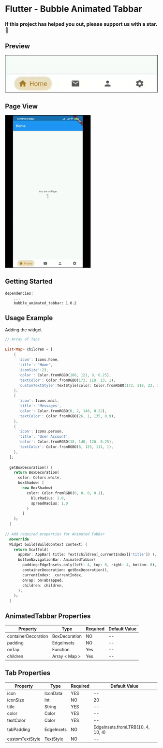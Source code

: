 # Flutter - Bubble Animated Tabbar

### If this project has helped you out, please support us with a star. :star2:

## Preview

![Alt Text](tab.gif)

## Page View

![Alt Text](page-1.gif)

<style type="text/css">
    img{ border:1px solid black }
</style>

## Getting Started

```yamlgit
dependencies:
	...
	bubble_animated_tabbar: 1.0.2
```

## Usage Example

Adding the widget

```dart
// Array of Tabs

List<Map> children = [
    {
      'icon': Icons.home,
      'title': 'Home',
      'iconSize':23,
      'color': Color.fromRGBO(186, 121, 9, 0.25),
      'textColor': Color.fromRGBO(173, 118, 23, 1),
      'customTextStyle':TextStyle(color: Color.fromRGBO(173, 118, 23, 1)),
    },
    {
      'icon': Icons.mail,
      'title': 'Messages',
      'color': Color.fromRGBO(0, 2, 148, 0.22),
      'textColor': Color.fromRGBO(26, 1, 135, 0.9),
    },
    {
      'icon': Icons.person,
      'title': 'User Account',
      'color': Color.fromRGBO(18, 140, 126, 0.25),
      'textColor': Color.fromRGBO(6, 125, 111, 1),
    },
  ];

  getBoxDecoration() {
    return BoxDecoration(
      color: Colors.white,
      boxShadow: [
        new BoxShadow(
          color: Color.fromRGBO(0, 0, 0, 0.1),
            blurRadius: 1.0,
            spreadRadius: 1.0
          )
        ]
    );
  }

// Add required properties for Animated TabBar
  @override
  Widget build(BuildContext context) {
    return Scaffold(
      appBar: AppBar( title: Text(children[_currentIndex]['title']) ),
      bottomNavigationBar: AnimatedTabbar(
        padding:EdgeInsets.only(left: 4, top: 6, right: 4, bottom: 6),
        containerDecoration: getBoxDecoration(),
        currentIndex: _currentIndex,
        onTap: onTabTapped,
        children: children,
      ),
    );
  }
```

## AnimatedTabbar Properties

| Property            | Type          | Required | Default Value |
| ------------------- | ------------- | -------- | ------------- |
| containerDecoration | BoxDecoration | NO       | --            |
| padding             | EdgeInsets    | NO       | --            |
| onTap               | Function      | Yes      | --            |
| children            | Array < Map > | Yes      | --            |

## Tab Properties

| Property        | Type       | Required | Default Value                     |
| --------------- | ---------- | -------- | --------------------------------- |
| icon            | IconData   | YES      | --                                |
| iconSize        | Int        | NO       | 20                                |
| title           | String     | YES      | --                                |
| color           | Color      | YES      | --                                |
| textColor       | Color      | YES      | --                                |
| tabPadding      | EdgeInsets | NO       | EdgeInsets.fromLTRB(10, 4, 10, 4) |
| customTextStyle | TextStyle  | NO       | --                                |
